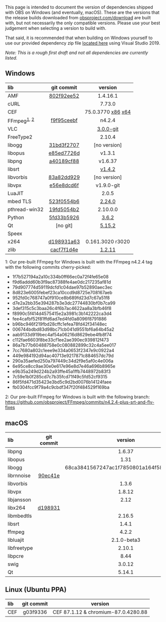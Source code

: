 This page is intended to document the version of dependencies shipped with OBS on Windows (and eventually, macOS). These are the versions that the release builds downloaded from [obsproject.com/download](https://obsproject.com/download) are built with, but not necessarily the only compatible versions. Please use your best judgement when selecting a version to build with. 

That said, it is recommended that when building on Windows yourself to use our provided dependency zip file [located here](https://cdn-fastly.obsproject.com/downloads/dependencies2019.zip) using Visual Studio 2019.

*Note: This is a rough first draft and not all dependencies are currently listed.*

## Windows

| lib | git commit | version |
| :--- | :---: | :---: |
| AMF | [802f92ee52](https://github.com/GPUOpen-LibrariesAndSDKs/AMF/commit/802f92ee52b9efa77bf0d3ea8bfaed6040cdd35e) | 1.4.16.1 |
| cURL | | 7.73.0 |
| CEF |  | 75.0.3770 [x86](https://cdn-fastly.obsproject.com/downloads/cef_binary_75.1.16+g16a67c4+chromium-75.0.3770.100_windows32_minimal.zip) [x64](https://cdn-fastly.obsproject.com/downloads/cef_binary_75.1.16+g16a67c4+chromium-75.0.3770.100_windows64_minimal.zip) |
| FFmpeg<sup><a href="#ffmpeg-footnote-01">1</a>, <a href="#ffmpeg-footnote-02">2</a></sup> | [f9f95ceebf](https://github.com/FFmpeg/FFmpeg/commit/f9f95ceebfbd7b7f43c1b7ad34e25d366e6e2d2b) | n4.2.4 |
| VLC | | [3.0.0-git](https://cdn-fastly.obsproject.com/downloads/vlc.zip) |
| FreeType2 | | 2.10.4 |
| libogg | [31bd3f2707](https://github.com/xiph/ogg/commit/31bd3f2707fb7dbae539a7093ba1fc4b2b37d84e) | [no version] |
| libopus | [e85ed7726d](https://github.com/xiph/opus/commit/e85ed7726db5d677c9c0677298ea0cb9c65bdd23) | v1.3.1 |
| libpng | [a40189cf88](https://github.com/glennrp/libpng/commit/a40189cf881e9f0db80511c382292a5604c3c3d1) | v1.6.37 |
| libsrt | | [v1.4.2](https://github.com/Haivision/srt/releases/tag/v1.4.2) |
| libvorbis | [83a82dd929](https://github.com/xiph/vorbis/commit/83a82dd9296400d811b78c06e9ca429e24dd1e5c) | [no version] |
| libvpx | [e56e8dcd6f](https://chromium.googlesource.com/webm/libvpx/+/e56e8dcd6fc9e2b04316be5144c18ca6772f6263) | v1.9.0-git |
| LuaJIT | | 2.0.5 |
| mbed TLS | [523f0554b6](https://github.com/ARMmbed/mbedtls/commit/523f0554b6cdc7ace5d360885c3f5bbcc73ec0e8) | [2.24.0](https://github.com/ARMmbed/mbedtls/releases/tag/v2.24.0) |
| pthread-win32| [19fd5054b2](https://github.com/GerHobbelt/pthread-win32/commit/19fd5054b29af1b4e3b3278bfffbb6274c6c89f5) | 2.10.0.0 |
| Python | [5fd33b5926](https://github.com/python/cpython/commit/5fd33b5926eb8c9352bf5718369b4a8d72c4bb44) | [3.6.2](https://github.com/python/cpython/releases/tag/v3.6.2) |
| Qt | [no git] | [5.15.2](https://cdn-fastly.obsproject.com/downloads/Qt_5.15.2.7z) |
| Speex | | |
| x264 | [d198931a63](https://github.com/mirror/x264/commit/d198931a63049db1f2c92d96c34904c69fde8117) | 0.161.3020 r3020 |
| zlib | [cacf7f1d4e](https://github.com/madler/zlib/commit/cacf7f1d4e3d44d871b605da3b647f07d718623f) | [1.2.11](https://github.com/madler/zlib/releases/tag/v1.2.11) |

<a name="ffmpeg-footnote-01">1</a>: Our pre-built FFmpeg for Windows is built with the FFmpeg n4.2.4 tag with the following commits cherry-picked:
* 1f7b527194a2a10c334b0ff66ec0a72f4fe65e08
* f9d6addd60b3f9ac87388fe4ae0dc217235af81d
* 79d907774d59119dcfd1c04dae97b52890aec3ec
* 8d823e6005febef23ca10ccd9d8725e708167aeb
* 952fd0c768747a0f910ce8b689fd23d7c67a51f8
* d7e2a2bb35e394287b3e3dc27744830bf0b7ca99
* 3def315c5c3baa26c4f6b7ac4622aa8a3bfb46f8
* f8990c5f414d4575415e2a3981c3b142222ca3d4
* fee4cafbf52f81ffd6ad7ed4fd0a8096f8791886
* b96bc946f219fbd28cffc1efea78fd42f34148ec
* 006744bdbd83d98bc71cb041d9551bf6a64b45a2
* aab9133d919bec4af54a06216d8629ebe4fb8f74
* c112fae6603f8be33cf1ee2ae390ec939812f473
* 86a7b77b60488758e0c080882899c32c4a5ee017
* 7cc7680a802c1eee9e334a0653f2347e9c0922a4
* 449e984192d94ac40713e9217871c884657dc79d
* 290a35aefed250a797449c34d2f9e5af0c4e006a
* 6e95ce8cc9ae30e0e617e96e8d7e46a696b8965e
* e9b35a249d224b2a93ffe45a1ffb7448972b83f3
* 7c59e1b0f285cd7c7b35fcd71f49c5fd52cf9315
* 86f5fd471d35423e3bd5c9d2bd0076b14124faee
* fb0304fcc9f79a4c9cbdf347f20f484529f169ba

<a name="ffmpeg-footnote-02">2</a>: Our pre-built FFmpeg for Windows is built with the following branch: 
https://github.com/obsproject/FFmpeg/commits/n4.2.4-plus-srt-and-flv-fixes

## macOS

| lib | git commit | version |
| :--- | :---: | :---: |
|libpng||1.6.37|
|libopus||1.31|
|libogg||68ca3841567247ac1f7850801a164f58738d8df9|
|librnnoise|[90ec41e](https://github.com/xiph/rnnoise/commit/90ec41ef659fd82cfec2103e9bb7fc235e9ea66c)||
|libvorbis||1.3.6|
|libvpx||1.8.12|
|libjansson||2.12|
|libx264|[d198931](https://github.com/mirror/x264/commit/d198931a63049db1f2c92d96c34904c69fde8117)||
|libmbedtls||2.16.5|
|libsrt||1.4.1|
|ffmpeg||4.2.2|
|libluajit||2.1.0-beta3|
|libfreetype||2.10.1|
|libpcre||8.44|
|swig||3.0.12|
|Qt||5.14.1|

## Linux (Ubuntu PPA)

| lib | git commit | version |
| :--- | :---: | :---: |
| CEF | g03f9336 | CEF 87.1.12 & chromium-87.0.4280.88 |